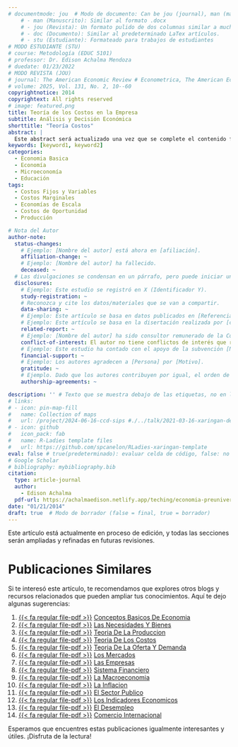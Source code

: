 ```yaml
---
# documentmode: jou  # Modo de documento: Can be jou (journal), man (manuscript), stu (student), or doc (document)
    # - man (Manuscrito): Similar al formato .docx
    # - jou (Revista): Un formato pulido de dos columnas similar a muchas revistas APA.
    # - doc (Documento): Similar al predeterminado LaTex artículos.
    # - stu (Estudiante): Formateado para trabajos de estudiantes
# MODO ESTUDIANTE (STU)
# course: Metodología (EDUC 5101)
# professor: Dr. Edison Achalma Mendoza
# duedate: 01/23/2022
# MODO REVISTA (JOU)
# journal: The American Economic Review # Econometrica, The American Economic Review, Revista de Economía, Revista de la CEPAL
# volume: 2025, Vol. 131, No. 2, 10--60
copyrightnotice: 2014
copyrightext: All rights reserved
# image: featured.png
title: Teoría de los Costos en la Empresa
subtitle: Análisis y Decisión Económica
shorttitle: "Teoría Costos"
abstract: |
  Este abstract será actualizado una vez que se complete el contenido final del artículo.
keywords: [keyword1, keyword2]
categories:
  - Economia Basica
  - Economía  
  - Microeconomía  
  - Educación
tags:
  - Costos Fijos y Variables  
  - Costos Marginales  
  - Economías de Escala  
  - Costos de Oportunidad  
  - Producción

# Nota del Autor
author-note:
  status-changes: 
    # Ejemplo: [Nombre del autor] está ahora en [afiliación].
    affiliation-change: ~
    # Ejemplo: [Nombre del autor] ha fallecido.
    deceased: ~
  # Las divulgaciones se condensan en un párrafo, pero puede iniciar un campo con dos saltos de línea para separarlas: \n\nNew 
  disclosures:
    # Ejemplo: Este estudio se registró en X (Identificador Y).
    study-registration: ~
    # Reconozca y cite los datos/materiales que se van a compartir.
    data-sharing: ~
    # Ejemplo: Este artículo se basa en datos publicados en [Referencia].
    # Ejemplo: Este artículo se basa en la disertación realizada por [cita].
    related-report: ~
    # Ejemplo: [Nombre del autor] ha sido consultor remunerado de la Corporación X, que ha financiado este estudio.
    conflict-of-interest: El autor no tiene conflictos de interés que revelar.
    # Ejemplo: Este estudio ha contado con el apoyo de la subvención [Número de subvención] de [Fuente de financiación].
    financial-support: ~
    # Ejemplo: Los autores agradecen a [Persona] por [Motivo].
    gratitude: ~
    # Ejemplo. Dado que los autores contribuyen por igual, el orden de autoría se determinó mediante el lanzamiento de una moneda al aire.
    authorship-agreements: ~

description: '' # Texto que se muestra debajo de las etiquetas, no en la página del listado
# links:
# - icon: pin-map-fill
#   name: Collection of maps
#   url: /project/2024-06-16-ccd-sips #./../talk/2021-03-16-xaringan-deploy-demo/
# - icon: github
#   icon_pack: fab
#   name: R-Ladies template files
#   url: https://github.com/spcanelon/RLadies-xaringan-template
eval: false # true(predeterminado): evaluar celda de código, false: no evaluar la celda de código
# Google Scholar
# bibliography: mybibliography.bib
citation:
  type: article-journal
  author:
    - Edison Achalma
  pdf-url: https://achalmaedison.netlify.app/teching/economia-preuniversitaria/2014-01-21-04-teoria-de-los-costos/index.pdf
date: "01/21/2014"
draft: true  # Modo de borrador (false = final, true = borrador)
---
```







Este artículo está actualmente en proceso de edición, y todas las secciones serán ampliadas y refinadas en futuras revisiones.


# Publicaciones Similares

Si te interesó este artículo, te recomendamos que explores otros blogs y recursos relacionados que pueden ampliar tus conocimientos. Aquí te dejo algunas sugerencias:


1. [{{< fa regular file-pdf >}}](https://achalmaedison.netlify.app/teching/economia-preuniversitaria/2014-01-01-conceptos-basicos-de-economia/index.pdf) [Conceptos Basicos De Economia](https://achalmaedison.netlify.app/teching/economia-preuniversitaria/2014-01-01-conceptos-basicos-de-economia)
2. [{{< fa regular file-pdf >}}](https://achalmaedison.netlify.app/teching/economia-preuniversitaria/2014-01-07-las-necesidades-y-bienes/index.pdf) [Las Necesidades Y Bienes](https://achalmaedison.netlify.app/teching/economia-preuniversitaria/2014-01-07-las-necesidades-y-bienes)
3. [{{< fa regular file-pdf >}}](https://achalmaedison.netlify.app/teching/economia-preuniversitaria/2014-01-14-teoria-de-la-produccion/index.pdf) [Teoria De La Produccion](https://achalmaedison.netlify.app/teching/economia-preuniversitaria/2014-01-14-teoria-de-la-produccion)
4. [{{< fa regular file-pdf >}}](https://achalmaedison.netlify.app/teching/economia-preuniversitaria/2014-01-21-teoria-de-los-costos/index.pdf) [Teoria De Los Costos](https://achalmaedison.netlify.app/teching/economia-preuniversitaria/2014-01-21-teoria-de-los-costos)
5. [{{< fa regular file-pdf >}}](https://achalmaedison.netlify.app/teching/economia-preuniversitaria/2014-01-28-teoria-de-la-oferta-y-demanda/index.pdf) [Teoria De La Oferta Y Demanda](https://achalmaedison.netlify.app/teching/economia-preuniversitaria/2014-01-28-teoria-de-la-oferta-y-demanda)
6. [{{< fa regular file-pdf >}}](https://achalmaedison.netlify.app/teching/economia-preuniversitaria/2014-02-04-los-mercados/index.pdf) [Los Mercados](https://achalmaedison.netlify.app/teching/economia-preuniversitaria/2014-02-04-los-mercados)
7. [{{< fa regular file-pdf >}}](https://achalmaedison.netlify.app/teching/economia-preuniversitaria/2014-02-11-las-empresas/index.pdf) [Las Empresas](https://achalmaedison.netlify.app/teching/economia-preuniversitaria/2014-02-11-las-empresas)
8. [{{< fa regular file-pdf >}}](https://achalmaedison.netlify.app/teching/economia-preuniversitaria/2014-02-18-sistema-financiero/index.pdf) [Sistema Financiero](https://achalmaedison.netlify.app/teching/economia-preuniversitaria/2014-02-18-sistema-financiero)
9. [{{< fa regular file-pdf >}}](https://achalmaedison.netlify.app/teching/economia-preuniversitaria/2014-02-25-la-macroeconomia/index.pdf) [La Macroeconomia](https://achalmaedison.netlify.app/teching/economia-preuniversitaria/2014-02-25-la-macroeconomia)
10. [{{< fa regular file-pdf >}}](https://achalmaedison.netlify.app/teching/economia-preuniversitaria/2014-03-01-la-inflacion/index.pdf) [La Inflacion](https://achalmaedison.netlify.app/teching/economia-preuniversitaria/2014-03-01-la-inflacion)
11. [{{< fa regular file-pdf >}}](https://achalmaedison.netlify.app/teching/economia-preuniversitaria/2014-03-08-el-sector-publico/index.pdf) [El Sector Publico](https://achalmaedison.netlify.app/teching/economia-preuniversitaria/2014-03-08-el-sector-publico)
12. [{{< fa regular file-pdf >}}](https://achalmaedison.netlify.app/teching/economia-preuniversitaria/2014-03-15-los-indicadores-economicos/index.pdf) [Los Indicadores Economicos](https://achalmaedison.netlify.app/teching/economia-preuniversitaria/2014-03-15-los-indicadores-economicos)
13. [{{< fa regular file-pdf >}}](https://achalmaedison.netlify.app/teching/economia-preuniversitaria/2014-03-22-el-desempleo/index.pdf) [El Desempleo](https://achalmaedison.netlify.app/teching/economia-preuniversitaria/2014-03-22-el-desempleo)
14. [{{< fa regular file-pdf >}}](https://achalmaedison.netlify.app/teching/economia-preuniversitaria/2014-03-29-comercio-internacional/index.pdf) [Comercio Internacional](https://achalmaedison.netlify.app/teching/economia-preuniversitaria/2014-03-29-comercio-internacional)


Esperamos que encuentres estas publicaciones igualmente interesantes y útiles. ¡Disfruta de la lectura!

